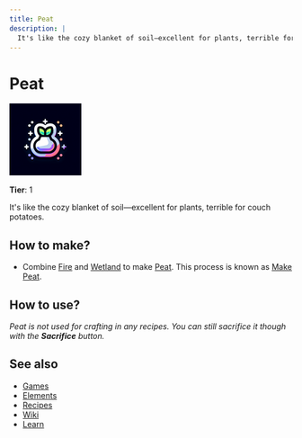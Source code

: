 ```yaml
---
title: Peat
description: |
  It's like the cozy blanket of soil—excellent for plants, terrible for couch potatoes.
---
```

# Peat

![](../images/item.peat.png)

**Tier**: 1

It's like the cozy blanket of soil—excellent for plants, terrible for couch potatoes.

## How to make?

* Combine [Fire](/wiki/elements/fire) and [Wetland](/wiki/elements/wetland) to make [Peat](/wiki/elements/peat). This process is known as [Make Peat](/wiki/recipes/make-peat).

## How to use?

_Peat is not used for crafting in any recipes. You can still sacrifice it though with the **Sacrifice** button._

## See also

* [Games](/wiki/games)
* [Elements](/wiki/elements)
* [Recipes](/wiki/recipes)
* [Wiki](/wiki/index)
* [Learn](/learn/index)